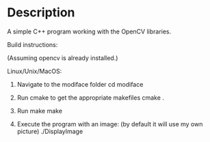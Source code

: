 # Description
A simple C++ program working with the OpenCV libraries.

Build instructions:

(Assuming opencv is already installed.)

Linux/Unix/MacOS:

1. Navigate to the modiface folder
    cd modiface

2. Run cmake to get the appropriate makefiles
    cmake .
    
3. Run make
    make
    
4. Execute the program with an image:
(by default it will use my own picture)
    ./DisplayImage <filepath>
